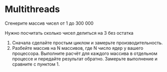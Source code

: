 # Multithreads

Сгенерите массив чисел от 1 до 300 000

Нужно посчитать сколько чисел делиться на 3 без остатка
1. Сначала сделайте простым циклом и замерьте производительность.
2. Разбейте массив на N массивов, где N число ядер у вашего процессора. Выполните расчёт для каждого массива в отдельном процессе и передайте результат обратно. Замерьте выполнение и сравните с пунктом 1.
